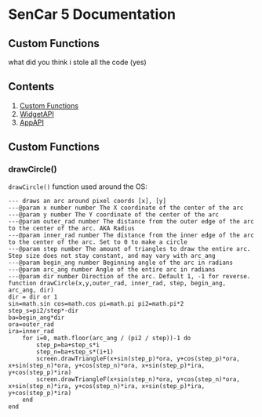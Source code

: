 # SenCar 5 Documentation
## Custom Functions

what did you think i stole all the code (yes)

## Contents
1. [Custom Functions](#custom-functions)
2. [WidgetAPI](#widgetapi)
3. [AppAPI](#appapi)

## Custom Functions
### drawCircle()
`drawCircle()` function used around the OS:

    --- draws an arc around pixel coords [x], [y]
    ---@param x number number The X coordinate of the center of the arc
    ---@param y number The Y coordinate of the center of the arc
    ---@param outer_rad number The distance from the outer edge of the arc to the center of the arc. AKA Radius
    ---@param inner_rad number The distance from the inner edge of the arc to the center of the arc. Set to 0 to make a circle
    ---@param step number The amount of triangles to draw the entire arc. Step size does not stay constant, and may vary with arc_ang
    ---@param begin_ang number Beginning angle of the arc in radians
    ---@param arc_ang number Angle of the entire arc in radians
    ---@param dir number Direction of the arc. Default 1, -1 for reverse.
    function drawCircle(x,y,outer_rad, inner_rad, step, begin_ang, arc_ang, dir)
    dir = dir or 1
    sin=math.sin cos=math.cos pi=math.pi pi2=math.pi*2
    step_s=pi2/step*-dir
    ba=begin_ang*dir
    ora=outer_rad
    ira=inner_rad
        for i=0, math.floor(arc_ang / (pi2 / step))-1 do
            step_p=ba+step_s*i
            step_n=ba+step_s*(i+1)
            screen.drawTriangleF(x+sin(step_p)*ora, y+cos(step_p)*ora, x+sin(step_n)*ora, y+cos(step_n)*ora, x+sin(step_p)*ira, y+cos(step_p)*ira)
            screen.drawTriangleF(x+sin(step_n)*ora, y+cos(step_n)*ora, x+sin(step_n)*ira, y+cos(step_n)*ira, x+sin(step_p)*ira, y+cos(step_p)*ira)
        end
    end